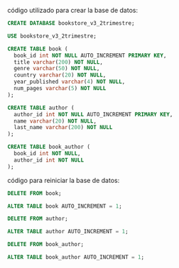 código utilizado para crear la base de datos:

```sql
CREATE DATABASE bookstore_v3_2trimestre;

USE bookstore_v3_2trimestre;

CREATE TABLE book (
  book_id int NOT NULL AUTO_INCREMENT PRIMARY KEY,
  title varchar(200) NOT NULL,
  genre varchar(50) NOT NULL,
  country varchar(20) NOT NULL,
  year_published varchar(4) NOT NULL,
  num_pages varchar(5) NOT NULL
);

CREATE TABLE author (
  author_id int NOT NULL AUTO_INCREMENT PRIMARY KEY,
  name varchar(20) NOT NULL,
  last_name varchar(200) NOT NULL
);

CREATE TABLE book_author (
  book_id int NOT NULL,
  author_id int NOT NULL
);
```

<!-- ---------------------------------------------------------------------- -->

código para reiniciar la base de datos:

```sql
DELETE FROM book;

ALTER TABLE book AUTO_INCREMENT = 1;

DELETE FROM author;

ALTER TABLE author AUTO_INCREMENT = 1;

DELETE FROM book_author;

ALTER TABLE book_author AUTO_INCREMENT = 1;
```